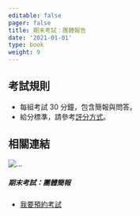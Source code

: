 ```yaml
---
editable: false
pager: false
title: 期末考試：團體報告
date: '2021-01-01'
type: book
weight: 9
---
```

 
<!--more-->

## 考試規則
- 每組考試 30 分鐘，包含簡報與問答。
- 給分標準，請參考[評分方式](https://meclass.la/course/232_ch-oral-presentation/#5-%E8%A9%95%E5%88%86%E6%96%B9%E5%BC%8F)。

## 相關連結

<div class="card mb-3 p-0">
  <div class="row g-0 p-0">
    <div class="col-md-5 col-sm-4 p-0">
      <img src="https://images.unsplash.com/photo-1573496799822-b0557c9e2f41" class="img-fluid mh-100 p-0 object-fit-cover m-0 d-sm-block d-none" alt="...">
    </div>
    <div class="col-md-7 col-sm-8 py-0">
      <div class="card-body">
        <h5 class="card-title my-2 p-0">期末考試：團體簡報</h5>
        <!-- <p class="card-text p-0">預約考試時間</p> -->
        <ul class="cta-group justify-content-start my-0 py-0">
          <li>
            <a href="https://calendar.app.google/8MVkrDNs2ju1Mrc89" target="_blank" class="btn btn-primary btn-lg">我要預約考試<i class="fa-solid fa-up-right-from-square mx-1"></i></a>
          </li>
          <!--
          <li>
            <a href="/slides/ch-2/lesson-11/?print-pdf" target="_blank"class="link-primary">列印 PDF<i class="fas fa-print mx-1"></i></a>
          </li> 
          -->
        </ul>
      </div>
    </div>
  </div>
</div>


